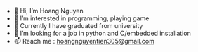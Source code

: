 - 👋 Hi, I’m Hoang Nguyen
- 👀 I’m interested in programming, playing game
- 🌱 Currently I have graduated from university
- 💞️ I’m looking for a job in python and C/embedded installation
- 📫 Reach me : hoangnguyentien305@gmail.com

<!---
hoangdaik9x/hoangdaik9x is a ✨ special ✨ repository because its `README.md` (this file) appears on your GitHub profile.
You can click the Preview link to take a look at your changes.
--->
